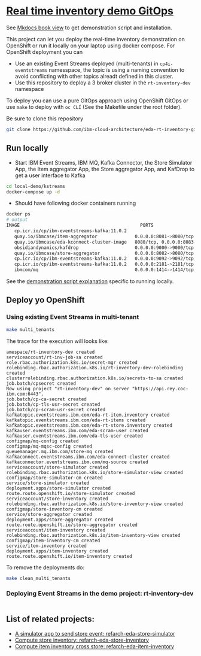 # [Real time inventory demo GitOps](https://ibm-cloud-architecture.github.io/eda-rt-inventory-gitops)

See [Mkdocs book view](https://ibm-cloud-architecture.github.io/eda-rt-inventory-gitops) to get demonstration script and installation.

This project can let you deploy the real-time inventory demonstration on OpenShift or run it locally on your laptop using docker compose.
For OpenShift deployment you can

- Use an existing Event Streams deployed (multi-tenants) in `cp4i-eventstreams` namesspace, the topic is using a naming convention to avoid conflicting with other topics alreadt defined in this cluster.
- Use this repository to deploy a 3 broker cluster in the `rt-inventory-dev` namespace

To deploy you can use a pure GitOps approach using OpenShift GitOps or use `make` to deploy with `oc CLI` (See the Makefile under the root folder). 

Be sure to clone this repository

```sh
git clone https://github.com/ibm-cloud-architecture/eda-rt-inventory-gitops.git
```

## Run locally

* Start IBM Event Streams, IBM MQ, Kafka Connector, the Store Simulator App, the Item aggregator App, the Store aggregator App, and KafDrop to get a user interface to Kafka

```sh
cd local-demo/kstreams
docker-compose up -d
```

* Should have following docker containers running


```sh
docker ps
# output
IMAGE                                             PORTS                                          NAMES
   cp.icr.io/cp/ibm-eventstreams-kafka:11.0.2                                                    kstreams-addTopics-1
   quay.io/ibmcase/item-aggregator              0.0.0.0:8081->8080/tcp                           item-aggregator
   quay.io/ibmcase/eda-kconnect-cluster-image   8080/tcp, 0.0.0.0:8083->8083/tcp                 kconnect
   obsidiandynamics/kafdrop                     0.0.0.0:9000->9000/tcp                           kafdrop
   quay.io/ibmcase/store-aggregator             0.0.0.0:8082->8080/tcp                           store-aggregator
   cp.icr.io/cp/ibm-eventstreams-kafka:11.0.2   0.0.0.0:9092->9092/tcp, 0.0.0.0:29092->9092/tcp  kafka
   cp.icr.io/cp/ibm-eventstreams-kafka:11.0.2   0.0.0.0:2181->2181/tcp                           zookeeper
   ibmcom/mq                                    0.0.0.0:1414->1414/tcp, 0.0.0.0:9157->9157/tcp, 0.0.0.0:9443->9443/tcp   ibmmq
```

See the [demonstration script explanation](https://ibm-cloud-architecture.github.io/eda-rt-inventory-gitops/#run-the-solution-locally) specific to running locally.

## Deploy yo OpenShift

### Using existing Event Streams in multi-tenant

```sh
make multi_tenants
```

The trace for the execution will looks like:

```
amespace/rt-inventory-dev created
serviceaccount/rt-inv-job-sa created
role.rbac.authorization.k8s.io/secret-mgr created
rolebinding.rbac.authorization.k8s.io/rt-inventory-dev-rolebinding created
clusterrolebinding.rbac.authorization.k8s.io/secrets-to-sa created
job.batch/cpsecret created
Now using project "rt-inventory-dev" on server "https://api.rey.coc-ibm.com:6443".
job.batch/cp-ca-secret created
job.batch/cp-tls-usr-secret created
job.batch/cp-scram-usr-secret created
kafkatopic.eventstreams.ibm.com/eda-rt-item.inventory created
kafkatopic.eventstreams.ibm.com/eda-rt-items created
kafkatopic.eventstreams.ibm.com/eda-rt-store.inventory created
kafkauser.eventstreams.ibm.com/eda-scram-user created
kafkauser.eventstreams.ibm.com/eda-tls-user created
configmap/mq-config created
configmap/mq-mqsc-config created
queuemanager.mq.ibm.com/store-mq created
kafkaconnect.eventstreams.ibm.com/eda-connect-cluster created
kafkaconnector.eventstreams.ibm.com/mq-source created
serviceaccount/store-simulator created
rolebinding.rbac.authorization.k8s.io/store-simulator-view created
configmap/store-simulator-cm created
service/store-simulator created
deployment.apps/store-simulator created
route.route.openshift.io/store-simulator created
serviceaccount/store-inventory created
rolebinding.rbac.authorization.k8s.io/store-inventory-view created
configmap/store-inventory-cm created
service/store-aggregator created
deployment.apps/store-aggregator created
route.route.openshift.io/store-aggregator created
serviceaccount/item-inventory created
rolebinding.rbac.authorization.k8s.io/item-inventory-view created
configmap/item-inventory-cm created
service/item-inventory created
deployment.apps/item-inventory created
route.route.openshift.io/item-inventory created
```

To remove the deployments do:

```sh
make clean_multi_tenants
```


### Deploying Event Streams in the demo project: rt-inventory-dev

```sh
```
## List of related projects:

* [A simulator app to send store event: refarch-eda-store-simulator](https://github.com/ibm-cloud-architecture/refarch-eda-store-simulator)
* [Compute store inventory: refarch-eda-store-inventory](https://github.com/ibm-cloud-architecture/refarch-eda-store-inventory)
* [Compute item inventory cross store: refarch-eda-item-inventory](https://github.com/ibm-cloud-architecture/refarch-eda-item-inventory)